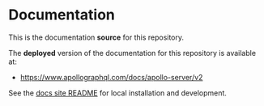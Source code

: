 # Documentation

This is the documentation **source** for this repository.

The **deployed** version of the documentation for this repository is available at:

* https://www.apollographql.com/docs/apollo-server/v2

See the [docs site README](https://github.com/apollographql/docs) for local installation and development.
